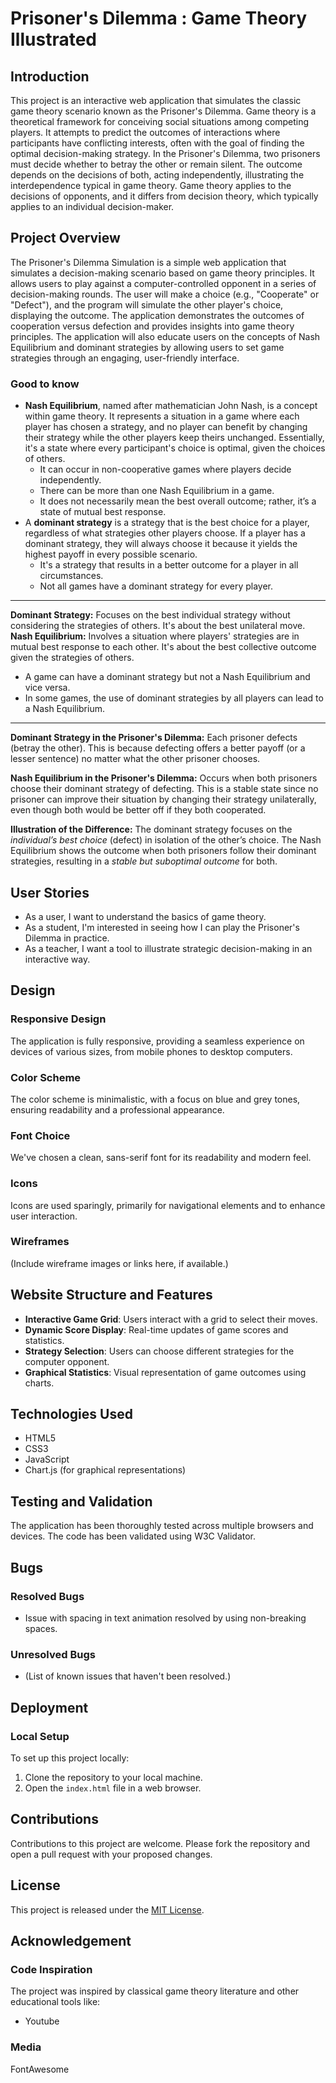 # Prisoner's Dilemma : Game Theory Illustrated

## Introduction
This project is an interactive web application that simulates the classic game theory scenario known as the Prisoner's Dilemma.
Game theory is a theoretical framework for conceiving social situations among competing players. It attempts to predict the outcomes of interactions where participants have conflicting interests, often with the goal of finding the optimal decision-making strategy.
In the Prisoner's Dilemma, two prisoners must decide whether to betray the other or remain silent. The outcome depends on the decisions of both, acting independently, illustrating the interdependence typical in game theory. Game theory applies to the decisions of opponents, and it differs from decision theory, which typically applies to an individual decision-maker.

## Project Overview
The Prisoner's Dilemma Simulation is a simple web application that simulates a decision-making scenario based on game theory principles. It allows users to play against a computer-controlled opponent in a series of decision-making rounds. The user will make a choice (e.g., "Cooperate" or "Defect"), and the program will simulate the other player's choice, displaying the outcome. The application demonstrates the outcomes of cooperation versus defection and provides insights into game theory principles.
The application will also educate users on the concepts of Nash Equilibrium and dominant strategies by allowing users to set game strategies through an engaging, user-friendly interface.

### Good to know
- **Nash Equilibrium**, named after mathematician John Nash, is a concept within game theory. It represents a situation in a game where each player has chosen a strategy, and no player can benefit by changing their strategy while the other players keep theirs unchanged. Essentially, it's a state where every participant's choice is optimal, given the choices of others.
    - It can occur in non-cooperative games where players decide independently.
    - There can be more than one Nash Equilibrium in a game.
    - It does not necessarily mean the best overall outcome; rather, it’s a state of mutual best response.
- A **dominant strategy** is a strategy that is the best choice for a player, regardless of what strategies other players choose. If a player has a dominant strategy, they will always choose it because it yields the highest payoff in every possible scenario.
    - It's a strategy that results in a better outcome for a player in all circumstances.
    - Not all games have a dominant strategy for every player.
--------------------------------------
**Dominant Strategy:** Focuses on the best individual strategy without considering the strategies of others. It's about the best unilateral move.
**Nash Equilibrium:** Involves a situation where players' strategies are in mutual best response to each other. It's about the best collective outcome given the strategies of others.
- A game can have a dominant strategy but not a Nash Equilibrium and vice versa.
- In some games, the use of dominant strategies by all players can lead to a Nash Equilibrium.
---------------------------------------
**Dominant Strategy in the Prisoner's Dilemma:** Each prisoner defects (betray the other). This is because defecting offers a better payoff (or a lesser sentence) no matter what the other prisoner chooses.

**Nash Equilibrium in the Prisoner's Dilemma:** Occurs when both prisoners choose their dominant strategy of defecting. This is a stable state since no prisoner can improve their situation by changing their strategy unilaterally, even though both would be better off if they both cooperated.

**Illustration of the Difference:**
The dominant strategy focuses on the *individual’s best choice* (defect) in isolation of the other’s choice.
The Nash Equilibrium shows the outcome when both prisoners follow their dominant strategies, resulting in a *stable but suboptimal outcome* for both.

## User Stories
- As a user, I want to understand the basics of game theory.
- As a student, I'm interested in seeing how I can play the Prisoner's Dilemma in practice.
- As a teacher, I want a tool to illustrate strategic decision-making in an interactive way.

## Design

### Responsive Design
The application is fully responsive, providing a seamless experience on devices of various sizes, from mobile phones to desktop computers.

### Color Scheme
The color scheme is minimalistic, with a focus on blue and grey tones, ensuring readability and a professional appearance.

### Font Choice
We've chosen a clean, sans-serif font for its readability and modern feel.

### Icons
Icons are used sparingly, primarily for navigational elements and to enhance user interaction.

### Wireframes
(Include wireframe images or links here, if available.)

## Website Structure and Features
- **Interactive Game Grid**: Users interact with a grid to select their moves.
- **Dynamic Score Display**: Real-time updates of game scores and statistics.
- **Strategy Selection**: Users can choose different strategies for the computer opponent.
- **Graphical Statistics**: Visual representation of game outcomes using charts.

## Technologies Used
- HTML5
- CSS3
- JavaScript
- Chart.js (for graphical representations)

## Testing and Validation
The application has been thoroughly tested across multiple browsers and devices. The code has been validated using W3C Validator.

## Bugs

### Resolved Bugs
- Issue with spacing in text animation resolved by using non-breaking spaces.

### Unresolved Bugs
- (List of known issues that haven't been resolved.)

## Deployment

### Local Setup
To set up this project locally:
1. Clone the repository to your local machine.
2. Open the `index.html` file in a web browser.

## Contributions
Contributions to this project are welcome. Please fork the repository and open a pull request with your proposed changes.

## License
This project is released under the [MIT License](LICENSE.txt).

## Acknowledgement

### Code Inspiration
The project was inspired by classical game theory literature and other educational tools like:
- Youtube

### Media
FontAwesome
